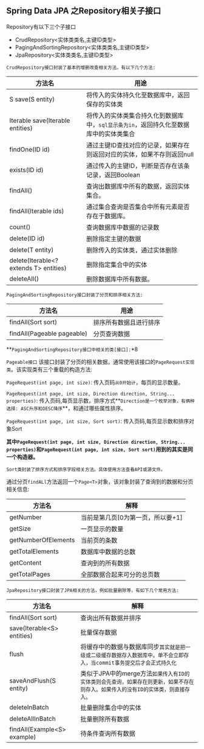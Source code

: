 ## Spring Data JPA 之Repository相关子接口

Repository有以下三个子接口

- CrudRepository<实体类类名,主键ID类型>
- PagingAndSortingRepository<实体类类名,主键ID类型>
- JpaRepository<实体类类名,主键ID类型>


`CrudRepository接口封装了基本的增删改查相关方法。有以下几个方法: `

方法名 | 用途
---|---
 S save(S entity) | 将传入的实体持久化至数据库中，返回保存的实体类
 Iterable save(Iterable entities) | 将传入的实体类集合持久化到数据库中，`sql显示条为in`，返回持久化至数据库中的实体类集合
 findOne(ID id) | 通过主键ID查找对应的记录，如果存在则返回对应的实体，如果不存则返回null
 exists(ID id) | 通过传入的主键ID，判断是否存在该条记录，返回Boolean
 findAll() | 查询出数据库中所有的数据，返回实体集合。
 findAll(Iterable<ID> ids) | 通过集合查询是否集合中所有元素是否存在于数据库。
count() | 查询数据库中数据的记录数
delete(ID id) | 删除指定主键的数据
delete(T entity) | 删除传入的实体类，通过实体删除
delete(Iterable<? extends T> entities) | 删除指定集合中的实体
deleteAll() | 删除数据库中所有数据。

`PagingAndSortingRepository接口封装了分页和排序相关方法:`

方法名 | 用途
---|---
findAll(Sort sort) | 排序所有数据且进行排序
findAll(Pageable pageable) | 分页查询数据

**`PagingAndSortingRepository接口中相关的类[接口]:`*8

`Pageable接口` 该接口封装了分页的相关数据，通常使用该接口的`PageRequest实现类`。该实现类有三个重载的构造方法:

`PageRequest(int page, int size)`: 传入页码`从0开始计`，每页的显示数量。

`PageRequest(int page, int size, Direction direction, String... properties)`: 传入页码,每页显示数，排序方式**`Direction是一个枚举对象，有俩种选择: ASC升序和DESC降序`**，和通过哪些属性排序。

`PageRequest(int page, int size, Sort sort)`: 传入页码,每页显示数和排序对象Sort

**其中`PageRequest(int page, int size, Direction direction, String... properties)`和`PageRequest(int page, int size, Sort sort)`用到的其实是同一个构造器。**

`Sort类封装了排序方式和排序字段相关方法。具体使用方法查看API或源文件。`

通过分页`findALl`方法返回一个`Page<T>`对象，该对象封装了查询到的数据和分页相关信息:

方法名 | 解释
---|---
getNumber | 当前是第几页[0为第一页，所以要+1]
getSize | 一页显示的数量
getNumberOfElements | 当前页的条数
getTotalElements | 数据库中数据的总数
getContent | 查询到的所有数据
getTotalPages | 全部数据合起来可分的总页数

`JpaRepository接口封装了JPA相关的方法，例如批量删除等，有如下几个常用方法:`

方法名 | 解释
---|---
findAll(Sort sort) | 查询出所有数据并排序
save(Iterable\<S\> entities) | 批量保存数据
flush | 将缓存中的数据与数据库同步`其实就是把一级或二级缓存数据存入数据库中。单不会立即存入，当commit事务提交后才会正式持久化 `
saveAndFlush(S entity) | 类似于JPA中的merge方法`如果传入有ID的实体类则会先查询，如果存在则更新，如果不存在则存入。如果传入的没有ID的实体类，则直接存入。`
deleteInBatch | 批量删除集合中的实体
deleteAllInBatch | 批量删除所有数据
findAll(Example\<S\> example) | 待条件查询所有数据



 